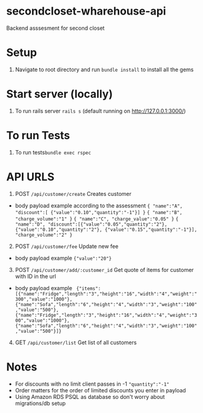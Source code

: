 # secondcloset-wharehouse-api
Backend asssesment for second closet

# Setup
1. Navigate to root directory and run `bundle install` to install all the gems

# Start server (locally)
1. To run rails server `rails s` (default running on http://127.0.0.1:3000/) 

# To run Tests 
1. To run tests`bundle exec rspec`

# API URLS
1. POST `/api/customer/create` Creates customer 
- body payload example according to the assessment
`{
    "name":"A",
    "discount":[ {"value":"0.10","quantity":"-1"}]
}`
`{
    "name":"B",
    "charge_volume":"1"
}`
`{
    "name":"C",
    "charge_value":"0.05"
}`
`{
    "name":"D",
    "discount":[{"value":"0.05","quantity":"2"},
                {"value":"0.10","quantity":"2"},
                {"value":"0.15","quantity":"-1"}],
    "charge_volume":"2"
}`
2. POST `/api/customer/fee` Update new fee
- body payload example
`{"value":"20"}`

3. POST `/api/customer/add/:customer_id` Get quote of items for customer with ID in the url
- body payload example
` {"items":[{"name":"Fridge","length":"3","height":"16","width":"4","weight":"300","value":"1000"},
            {"name":"Sofa","length":"6","height":"4","width":"3","weight":"100","value":"500"},
            {"name":"Fridge","length":"3","height":"16","width":"4","weight":"300","value":"1000"},
            {"name":"Sofa","length":"6","height":"4","width":"3","weight":"100","value":"500"}]}`

4. GET `/api/customer/list` Get list of all customers 


# Notes
- For discounts with no limit client passes in -1 `"quantity":"-1"` 
- Order matters for the order of limited discounts you enter in payload
- Using Amazon RDS PSQL as database so don't worry about migrations/db setup

